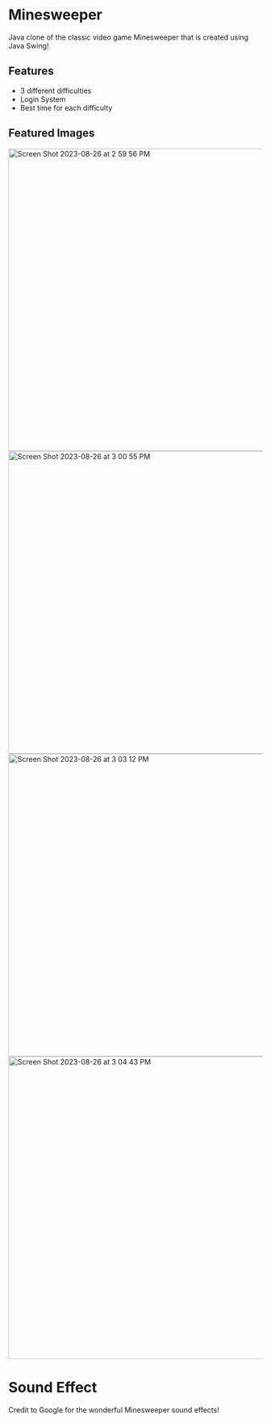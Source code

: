 # Minesweeper

Java clone of the classic video game Minesweeper that is created using Java Swing! 

## Features
- 3 different difficulties
- Login System
- Best time for each difficulty

## Featured Images
<img width="600" alt="Screen Shot 2023-08-26 at 2 59 56 PM" src="https://github.com/jiasunzhu613/Minesweeper/assets/93874922/cf0c0c51-5e73-4796-a78e-461f352575a8">
<img width="600" alt="Screen Shot 2023-08-26 at 3 00 55 PM" src="https://github.com/jiasunzhu613/Minesweeper/assets/93874922/f794437a-bbdf-443b-bc5f-8f10f4c85a77">
<img width="600" alt="Screen Shot 2023-08-26 at 3 03 12 PM" src="https://github.com/jiasunzhu613/Minesweeper/assets/93874922/10ac74de-be87-454d-8808-555e12e9c714">
<img width="600" alt="Screen Shot 2023-08-26 at 3 04 43 PM" src="https://github.com/jiasunzhu613/Minesweeper/assets/93874922/b5465ebf-87cd-4208-ac26-3c3338063dd9">



# Sound Effect
Credit to Google for the wonderful Minesweeper sound effects!

